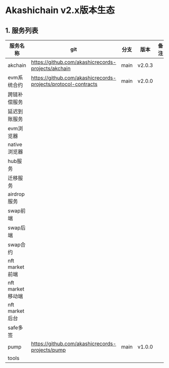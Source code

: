 # Akashichain v2.x版本生态

## 1. 服务列表
| 服务名称 | git | 分支 | 版本 | 备注 |
| ---- | ---- | ---- | ---- | ---- |
| akchain| https://github.com/akashicrecords-projects/akchain | main | v2.0.3 | |
| evm系统合约 | https://github.com/akashicrecords-projects/protocol-contracts | main | v2.0.0 | |
| 跨链补偿服务 | | | | |
| 延迟到账服务 | | | | |
| evm浏览器| | | | |
| native浏览器| | | | |
| hub服务| | | | |
| 迁移服务 | | | | |
| airdrop服务 | | | | |
| swap前端| | | | |
| swap后端| | | | |
| swap合约| | | | |
| nft market前端 | | | | |
| nft market移动端 | | | | |
| nft market后台 | | | | |
| safe多签 | | | | |
| pump | https://github.com/akashicrecords-projects/pump | main | v1.0.0 | |
| tools | | | | |
